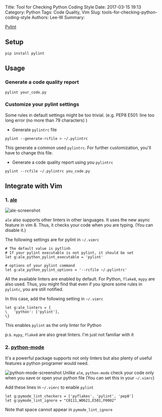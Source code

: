 Title: Tool for Checking Python Coding Style
Date: 2017-03-15 19:13
Category: Python
Tags: Code Quality, Vim
Slug: tools-for-checking-python-coding-style
Authors: Lee-W
Summary: 


[Pylint](https://www.pylint.org)

## Setup
```shell
pip install pylint
```

## Usage
### Generate a code quality report
```shell
pylint your_code.py
```

<!--more-->

### Customize your pylint settings
Some rules in default settings might be too trivial.
(e.g. PEP8 E501: line too long error (no more than 79 characters) )

- Generate `pylintrc` file
```shell
pylint --generate-rcfile > ~/.pylintrc
```
This generate a common used `pylintrc`.
For further customization, you'll have to change this file.

- Generate a code quality report using you `pylintrc`
```shell
pylint --rcfile ~/.pylintrc you_code.py
```


## Integrate with Vim
### 1. [ale](https://github.com/w0rp/ale)

![ale-screenshot](https://i.imgur.com/vwpqY4G.png)

`ale` also supports other linters in other languages.
It uses the new async feature in vim 8.
Thus, it checks your code when you are typing. (You can disable it.)

The following settings are for pylint in `~/.vimrc`

```shell
# The default value is pytlinh
# If your pylint executable is not pylint, it should be set 
let g:ale_python_pylint_executable = 'pylint'

# options of your pylint command
let g:ale_python_pylint_options = '--rcfile ~/.pylintrc'
```

All the available linters are enabled by default.
For Python, `flake8`, `mypy` are also used.
Thus, you might find that even if you ignore some rules in `pylintc`, you are still notified.

In this case, add the following setting in `~/.vimrc`
```shell
let g:ale_linters = {
\   'python': ['pylint'],
\}
```
This enables `pylint` as the only linter for Python

p.s. `mypy`, `flake8` are also great linters. I'm just not familiar with it

### 2. [python-mode](https://github.com/python-mode/python-mode)
It's a powerful package supports not only linters but also plenty of useful features a python programer would need.

![python-mode-screenshot](https://i.imgur.com/5FffIqN.png)
Unlike `ale`, `python-mode` check your code only when you save or open your python file (You can set this in your `~/.vimrc`)

Add these lines in `~/.vimrc`  to enable `pylint`
```
let g:pymode_lint_checkers = ['pyflakes', 'pylint', 'pep8']
let g:pymode_lint_ignore = "C0111,W0621,E501,F0002"
```
Note that space cannot appear in `pymode_lint_ignore`